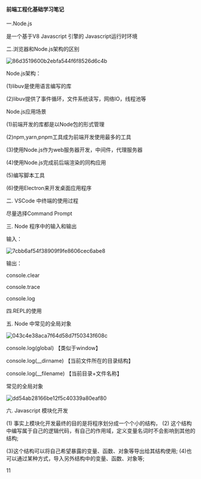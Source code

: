 #### 前端工程化基础学习笔记

一.Node.js

是一个基于V8 Javascript 引擎的 Javascript运行时环境

二.浏览器和Node.js架构的区别

![86d3519600b2ebfa544f6f8526d6c4b](https://typora--image--image.oss-cn-beijing.aliyuncs.com/86d3519600b2ebfa544f6f8526d6c4b.png)

Node.js架构：

(1)libuv是使用语言编写的库

(2)libuv提供了事件循环，文件系统读写，网络IO，线程池等

Node.js应用场景

(1)前端开发的库都是以Node包的形式管理

(2)npm,yarn,pnpm工具成为前端开发使用最多的工具

(3)使用Node.js作为web服务器开发，中间件，代理服务器

(4)使用Node.js完成前后端渲染的同构应用

(5)编写脚本工具

(6)使用Electron来开发桌面应用程序

二. VSCode 中终端的使用过程

尽量选择Command Prompt

三. Node 程序中的输入和输出

输入：

![7cbb6af54f38909f9fe8606cec6abe8](https://typora--image--image.oss-cn-beijing.aliyuncs.com/7cbb6af54f38909f9fe8606cec6abe8.png)

输出：

console.clear

console.trace

console.log

四.REPL的使用

五. Node 中常见的全局对象

![043c4e38aca7f64d58d7f50343f608c](https://typora--image--image.oss-cn-beijing.aliyuncs.com/043c4e38aca7f64d58d7f50343f608c.png)

console.log(global)  【类似于window】

console.log(__dirname) 【当前文件所在的目录结构】

console.log(__filename)  【当前目录+文件名称】

常见的全局对象

![dd54ab28166be12f5c40339a80eaf80](https://typora--image--image.oss-cn-beijing.aliyuncs.com/dd54ab28166be12f5c40339a80eaf80.png)

六. Javascript 模块化开发

(1) 事实上模块化开发最终的目的是将程序划分成一个个小的结构，
(2) 这个结构中编写属于自己的逻辑代码，有自己的作用域，定义变量名词时不会影响到其他的结构;

(3)这个结构可以将自己希望暴露的变量、函数、对象等导出给其结构使用;
(4)也可以通过某种方式，导入另外结构中的变量、函数、对象等;

11